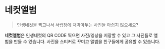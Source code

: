 # 네컷앨범

> 인생네컷을 찍고나서 서랍장에 처박아두는 사진들 아쉽지 않으세요?

**네컷앨범**은 인생네컷의 QR CODE 찍으면 사진/영상을 저장할 수 있고 그 사진들로 앨범을 만들 수 있습니다.
사진을 스티커로 꾸미고 앨범을 친구들에게 공유할 수 있습니다.





